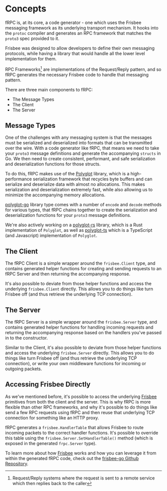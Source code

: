 # Concepts

fRPC is, at its core, a code generator - one which uses the Frisbee messaging framework as its underlying transport mechanism. It hooks into the `protoc` compiler and generates an RPC framework that matches the `proto3` spec provided to it.

Frisbee was designed to allow developers to define their own messaging protocols, while having a library that would handle all the lower level implementation for them.

RPC Frameworks[^1] are implementations of the Request/Reply pattern, and so fRPC generates the necessary Frisbee code to handle that messaging pattern.

There are three main components to fRPC:

- The Message Types
- The Client
- The Server

## Message Types

One of the challenges with any messaging system is that the messages must be serialized and deserialized into formats that
can be transmitted over the wire. With a code generator like fRPC, that means we need to take your `proto3`
message definitions and generate the accompanying `structs` in Go. We then need to create consistent, performant,
and safe serialization and deserialization functions for those structs.

To do this, fRPC makes use of the [Polyglot](https://github.com/loopholelabs/polyglot-go) library, which is a high-performance
serialization framework that recycles byte buffers and can serialize and deserialize data with almost no allocations.
This makes serialization and deserialization extremely fast, while also allowing us to minimize the accompanying memory allocations.

[polyglot-go](https://github.com/loopholelabs/polyglot-go) library type comes with a number of
`encode` and `decode` methods for various types, that fRPC chains together to create the
serialization and deserialization functions for your `proto3` message definitions.

We're also actively working on a [polyglot-rs](https://github.com/loopholelabs/polyglot-rs) library, which is a Rust
implementation of `Polyglot`, as well as [polyglot-ts](https://github.com/loopholelabs/polyglot-ts) which is a
TypeScript (and Javascript) implementation of `Polyglot`.

## The Client

The fRPC Client is a simple wrapper around the `frisbee.Client` type, and contains generated helper
functions for creating and sending requests to an fRPC Server and then returning the accompanying response.

It's also possible to deviate from those helper functions and access the underlying `frisbee.Client` directly.
This allows you to do things like turn Frisbee off (and thus retrieve the underlying TCP connection).

## The Server

The fRPC Server is a simple wrapper around the `frisbee.Server` type, and contains generated helper
functions for handling incoming requests and returning the accompanying response based on the handlers you've passed in
to the constructor.

Similar to the Client, it's also possible to deviate from those helper functions and access the underlying
`frisbee.Server` directly. This allows you to do things like turn Frisbee off (and thus retrieve the
underlying TCP connection), or write your own middleware functions for incoming or outgoing packets.

## Accessing Frisbee Directly

As we've mentioned before, it's possible to access the underlying [Frisbee](https://github.com/loopholelabs/frisbee-go) primitives from both the
client and the server. This is why fRPC is more flexible than other RPC frameworks, and why it's possible to
do things like send a few RPC requests using fRPC and then reuse that underlying TCP connection for something like an
HTTP proxy.

fRPC generates a `frisbee.HandlerTable` that allows Frisbee to route incoming packets to the correct
handler functions. It's possible to override this table using the `frisbee.Server.SetHandlerTable()`
method (which is exposed in the generated `frpc.Server` type).

To learn more about how [Frisbee](https://github.com/loopholelabs/frisbee-go) works and how you can leverage it from within the generated fRPC
code, check out the [frisbee-go Github Repository](https://github.com/loopholelabs/frisbee-go).

[^1]: Request/Reply systems where the request is sent to a remote service which then replies back to the caller
